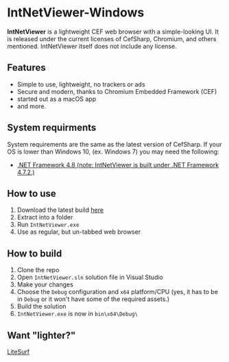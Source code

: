 # IntNetViewer-Windows
**IntNetViewer** is a lightweight CEF web browser with a simple-looking UI. It is released under the current licenses of CefSharp, Chromium, and others mentioned. IntNetViewer itself does not include any license.

## Features
* Simple to use, lightweight, no trackers or ads
* Secure and modern, thanks to Chromium Embedded Framework (CEF)
* started out as a macOS app
* and more.

## System requirments
System requirements are the same as the latest version of CefSharp. If your OS is lower than Windows 10, (ex. Windows 7) you may need the following:

* [.NET Framework 4.8 (note: IntNetViewer is built under .NET Framework 4.7.2.)](https://dotnet.microsoft.com/download/dotnet-framework/net48)

## How to use
1. Download the latest build [here](https://github.com/robloxboy100058/IntNetViewer-Windows/releases)
2. Extract into a folder
3. Run `IntNetViewer.exe`
4. Use as regular, but un-tabbed web browser

## How to build
1. Clone the repo
2. Open `IntNetViewer.sln` solution file in Visual Studio
3. Make your changes
4. Choose the `Debug` configuration and `x64` platform/CPU (yes, it has to be in `Debug` or it won't have some of the required assets.)
5. Build the solution
6. `IntNetViewer.exe` is now in `bin\x64\Debug\`

## Want "lighter?"
[LiteSurf](https://github.com/robloxboy100058/litesurf)
